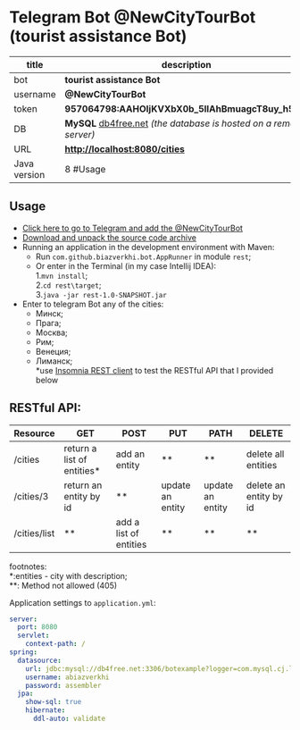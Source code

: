 # Telegram Bot @NewCityTourBot (tourist assistance Bot)

title         |  description|
------------- | -------------|
bot           | **tourist assistance Bot** |
username      | **@NewCityTourBot**|
token         | **957064798:AAHOIjKVXbX0b_5lIAhBmuagcT8uy_h58i8**|
DB            | **MySQL** [db4free.net](db4free.net) *(the database is hosted on a remote server)*  |
URL           | **[http://localhost:8080/cities](http://localhost:8080/cities)**|
Java version  |8  #Usage|  
  
## Usage

* [Click here to go to Telegram and add the @NewCityTourBot](https://telegram.me/NewCityTourBot)  
* [Download and unpack the source code archive](https://github.com/Biazverkhi/MyFirstTelergamBot)   
* Running an application in the development environment with Maven:
    * Run `com.github.biazverkhi.bot.AppRunner` in module `rest`;
    * Or enter in the Terminal (in my case Intellij IDEA):  
    1.`mvn install`;  
    2.`cd rest\target`;  
    3.`java -jar rest-1.0-SNAPSHOT.jar`
*  Enter to telegram Bot any of the cities:
    * Минск;
    * Прага;
    * Москва;
    * Рим;
    * Венеция;
    * Лиманск;  
*use [Insomnia REST client](https://insomnia.rest/download/) to test the RESTful API that I provided below

## RESTful API:

Resource      |  GET      | POST      | PUT      | PATH     | DELETE      |
------------- | -------------|-------------|-------------|-------------|-------------|
/cities       |return a list of entities*|add an entity |**|**|delete all entities|
/cities/3     | return an entity by id|**|update an entity|update an entity|delete an entity by id|
/cities/list  |**|add a list of entities|**|**|**| 
 
footnotes:  
*:entities - city with description;  
**:  Method not allowed (405)

    
Application settings to `application.yml`: 
```yaml
server:
  port: 8080
  servlet:
    context-path: /
spring:
  datasource:
    url: jdbc:mysql://db4free.net:3306/botexample?logger=com.mysql.cj.log.StandardLogger&profileSQL=true&useTimezone=true&serverTimezone=GMT%2B3
    username: abiazverkhi
    password: assembler
  jpa:
    show-sql: true
    hibernate:
      ddl-auto: validate
```

